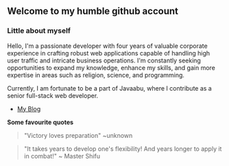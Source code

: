 ## Welcome to my humble github account

### Little about myself
Hello, I'm a passionate developer with four years of valuable corporate experience in crafting robust web applications capable of handling high user traffic and intricate business operations. I'm constantly seeking opportunities to expand my knowledge, enhance my skills, and gain more expertise in areas such as religion, science, and programming.

Currently, I am fortunate to be a part of Javaabu, where I contribute as a senior full-stack web developer.


- [My Blog](https://abunooh.com/)

**Some favourite quotes**

> "Victory loves preparation" ~unknown

> "It takes years to develop one's flexibility! And years longer to apply it in combat!" ~ Master Shifu

